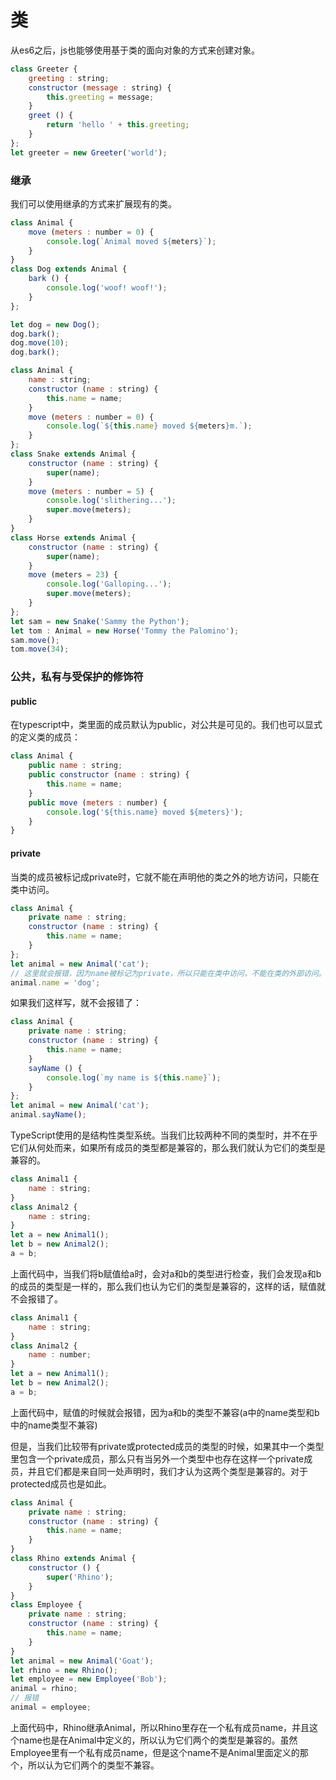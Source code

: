 # 类
从es6之后，js也能够使用基于类的面向对象的方式来创建对象。

```javascript
class Greeter {
    greeting : string;
    constructor (message : string) {
        this.greeting = message;
    }
    greet () {
        return 'hello ' + this.greeting;
    }
};
let greeter = new Greeter('world');
```

### 继承
我们可以使用继承的方式来扩展现有的类。

```javascript
class Animal {
    move (meters : number = 0) {
        console.log(`Animal moved ${meters}`);
    }
}
class Dog extends Animal {
    bark () {
        console.log('woof! woof!');
    }
};

let dog = new Dog();
dog.bark();
dog.move(10);
dog.bark();
```

```javascript
class Animal {
    name : string;
    constructor (name : string) {
        this.name = name;
    }
    move (meters : number = 0) {
        console.log(`${this.name} moved ${meters}m.`);
    }
};
class Snake extends Animal {
    constructor (name : string) {
        super(name);
    }
    move (meters : number = 5) {
        console.log('slithering...');
        super.move(meters);
    }
}
class Horse extends Animal {
    constructor (name : string) {
        super(name);
    }
    move (meters = 23) {
        console.log('Galloping...');
        super.move(meters);
    }
};
let sam = new Snake('Sammy the Python');
let tom : Animal = new Horse('Tommy the Palomino');
sam.move();
tom.move(34);
```
### 公共，私有与受保护的修饰符

#### public
在typescript中，类里面的成员默认为public，对公共是可见的。我们也可以显式的定义类的成员：

```javascript
class Animal {
    public name : string;
    public constructor (name : string) {
        this.name = name;
    }
    public move (meters : number) {
        console.log('${this.name} moved ${meters}');
    }
}
```
#### private
当类的成员被标记成private时，它就不能在声明他的类之外的地方访问，只能在类中访问。

```javascript
class Animal {
    private name : string;
    constructor (name : string) {
        this.name = name;
    }
};
let animal = new Animal('cat');
// 这里就会报错，因为name被标记为private，所以只能在类中访问，不能在类的外部访问。
animal.name = 'dog';
```
如果我们这样写，就不会报错了：

```javascript
class Animal {
    private name : string;
    constructor (name : string) {
        this.name = name;
    }
    sayName () {
        console.log(`my name is ${this.name}`);
    }
};
let animal = new Animal('cat');
animal.sayName();
```
TypeScript使用的是结构性类型系统。当我们比较两种不同的类型时，并不在乎它们从何处而来，如果所有成员的类型都是兼容的，那么我们就认为它们的类型是兼容的。

```javascript
class Animal1 {
    name : string;
}
class Animal2 {
    name : string;
}
let a = new Animal1();
let b = new Animal2();
a = b;
```
上面代码中，当我们将b赋值给a时，会对a和b的类型进行检查，我们会发现a和b的成员的类型是一样的，那么我们也认为它们的类型是兼容的，这样的话，赋值就不会报错了。

```javascript
class Animal1 {
    name : string;
}
class Animal2 {
    name : number;
}
let a = new Animal1();
let b = new Animal2();
a = b;
```
上面代码中，赋值的时候就会报错，因为a和b的类型不兼容(a中的name类型和b中的name类型不兼容)

但是，当我们比较带有private或protected成员的类型的时候，如果其中一个类型里包含一个private成员，那么只有当另外一个类型中也存在这样一个private成员，并且它们都是来自同一处声明时，我们才认为这两个类型是兼容的。对于protected成员也是如此。

```javascript
class Animal {
    private name : string;
    constructor (name : string) {
        this.name = name;
    }
}
class Rhino extends Animal {
    constructor () {
        super('Rhino');
    }
}
class Employee {
    private name : string;
    constructor (name : string) {
        this.name = name;
    }
}
let animal = new Animal('Goat');
let rhino = new Rhino();
let employee = new Employee('Bob');
animal = rhino;
// 报错
animal = employee;
```
上面代码中，Rhino继承Animal，所以Rhino里存在一个私有成员name，并且这个name也是在Animal中定义的，所以认为它们两个的类型是兼容的。虽然Employee里有一个私有成员name，但是这个name不是Animal里面定义的那个，所以认为它们两个的类型不兼容。
